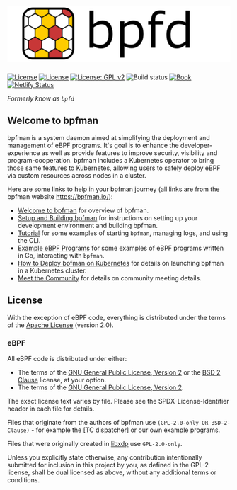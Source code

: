 # [![bpfman](./docs/img/bpfman.svg)](https://bpfman.io/)

[![License](https://img.shields.io/badge/License-Apache_2.0-blue.svg)](https://opensource.org/licenses/Apache-2.0)
[![License](https://img.shields.io/badge/License-BSD_2--Clause-orange.svg)](https://opensource.org/licenses/BSD-2-Clause)
[![License: GPL
v2](https://img.shields.io/badge/License-GPL_v2-blue.svg)](https://www.gnu.org/licenses/old-licenses/gpl-2.0.en.html)
![Build status][build-badge] [![Book][book-badge]][book-url]
[![Netlify Status](https://api.netlify.com/api/v1/badges/557ca612-4b7f-480d-a1cc-43b453502992/deploy-status)](https://app.netlify.com/sites/bpfman/deploys)

[build-badge]:
    https://img.shields.io/github/actions/workflow/status/bpfman/bpfman/build.yml?branch=main
[book-badge]: https://img.shields.io/badge/read%20the-book-9cf.svg
[book-url]: https://bpfman.io/

_Formerly know as `bpfd`_

## Welcome to bpfman

bpfman is a system daemon aimed at simplifying the deployment and management of eBPF programs.
It's goal is to enhance the developer-experience as well as provide features to improve security,
visibility and program-cooperation.
bpfman includes a Kubernetes operator to bring those same features to Kubernetes, allowing users to
safely deploy eBPF via custom resources across nodes in a cluster.

Here are some links to help in your bpfman journey (all links are from the bpfman website <https://bpfman.io/>):

- [Welcome to bpfman](https://bpfman.io/) for overview of bpfman.
- [Setup and Building bpfman](https://bpfman.io/getting-started/building-bpfman/) for
  instructions on setting up your development environment and building bpfman.
- [Tutorial](https://bpfman.io/getting-started/tutorial/) for some examples of starting
  `bpfman`, managing logs, and using the CLI.
- [Example eBPF Programs](https://bpfman.io/getting-started/example-bpf/) for some
  examples of eBPF programs written in Go, interacting with `bpfman`.
- [How to Deploy bpfman on Kubernetes](https://bpfman.io/developer-guide/develop-operator/) for details on launching
  bpfman in a Kubernetes cluster.
- [Meet the Community](https://bpfman.io/governance/meetings/) for details on community meeting details.

## License

With the exception of eBPF code, everything is distributed under the terms of
the [Apache License] (version 2.0).

### eBPF

All eBPF code is distributed under either:

- The terms of the [GNU General Public License, Version 2] or the
  [BSD 2 Clause] license, at your option.
- The terms of the [GNU General Public License, Version 2].

The exact license text varies by file. Please see the SPDX-License-Identifier
header in each file for details.

Files that originate from the authors of bpfman use
`(GPL-2.0-only OR BSD-2-Clause)` - for example the [TC dispatcher] or our
own example programs.

Files that were originally created in [libxdp] use `GPL-2.0-only`.

Unless you explicitly state otherwise, any contribution intentionally submitted
for inclusion in this project by you, as defined in the GPL-2 license, shall be
dual licensed as above, without any additional terms or conditions.

[Apache license]: LICENSE-APACHE
[GNU General Public License, Version 2]: LICENSE-GPL2
[BSD 2 Clause]: LICENSE-BSD2
[libxdp]: https://github.com/xdp-project/xdp-tools
